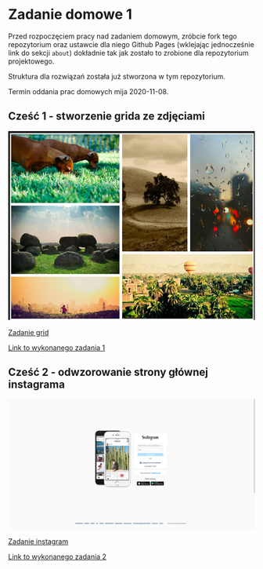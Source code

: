 # Zadanie domowe 1

Przed rozpoczęciem pracy nad zadaniem domowym, zróbcie fork tego repozytorium oraz ustawcie dla niego Github Pages (wklejając jednocześnie link do sekcji `about`) dokładnie tak jak zostało to zrobione dla repozytorium projektowego.

Struktura dla rozwiązań została już stworzona w tym repozytorium.

Termin oddania prac domowych mija 2020-11-08.

## Cześć 1 - stworzenie grida ze zdjęciami

![grid](img/grid.png)

[Zadanie grid](grid/index.html)

[Link to wykonanego zadania 1](https://malgorzata-niemczyk.github.io/jfdzr2-homework-1/grid/index.html)

## Cześć 2 - odwzorowanie strony głównej instagrama

![instagram](img/instagram.png)

[Zadanie instagram](instagram/index.html)

[Link to wykonanego zadania 2](https://malgorzata-niemczyk.github.io/jfdzr2-homework-1/instagram/index.html)
